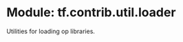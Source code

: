 <div itemscope itemtype="http://developers.google.com/ReferenceObject">
<meta itemprop="name" content="tf.contrib.util.loader" />
<meta itemprop="path" content="Stable" />
</div>

# Module: tf.contrib.util.loader

Utilities for loading op libraries.


